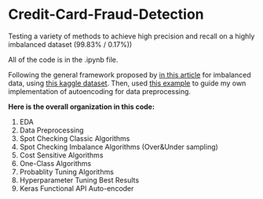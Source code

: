 # Credit-Card-Fraud-Detection
Testing a variety of methods to achieve high precision and recall on a highly imbalanced dataset (99.83% / 0.17%))

All of the code is in the .ipynb file.

Following the general framework proposed by [in this article](https://machinelearningmastery.com/framework-for-imbalanced-classification-projects/) for imbalanced data, using [this kaggle dataset](https://www.kaggle.com/datasets/mlg-ulb/creditcardfraud/). Then, used [this example](https://www.kaggle.com/code/shivamb/semi-supervised-classification-using-autoencoders) to guide my own implementation of autoencoding for data preprocessing.


**Here is the overall organization in this code:**

1. EDA
2. Data Preprocessing
3. Spot Checking Classic Algorithms
4. Spot Checking Imbalance Algorithms (Over&Under sampling)
5. Cost Sensitive Algorithms
6. One-Class Algorithms
7. Probablity Tuning Algorithms
8. Hyperparameter Tuning Best Results
9. Keras Functional API Auto-encoder

